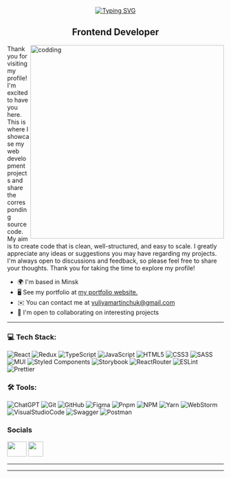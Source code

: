  <p align="center">
  <a href="https://git.io/typing-svg" target="_blank">
    <img src="https://readme-typing-svg.demolab.com?font=Arial&weight=900&size=35&duration=4000&pause=500&color=744FC6&background=FF000000&left=true&vCenter=true&width=635&height=70&lines=Hello+there+%F0%9F%91%8B%2C+I'm+Yuliya+Martinchuk" alt="Typing SVG">
  </a>
<h2 align="center">Frontend Developer</h2>
   <img src ="https://mir-s3-cdn-cf.behance.net/project_modules/disp/601014116770475.6068beff4640a.gif" min-width="450px" max-width="450px" width="450px" align="right" alt="codding">

Thank you for visiting my profile! I'm excited to have you here. This is where I showcase my web development projects and share the corresponding source code. My aim is to create code that is clean, well-structured, and easy to scale. I greatly appreciate any ideas or suggestions you may have regarding my projects. I'm always open to discussions and feedback, so please feel free to share your thoughts. Thank you for taking the time to explore my profile!

* 🌍  I'm based in Minsk
* 🖥️  See my portfolio at [my portfolio website.](https://yuliyamartinchuk.github.io/Portfolio/)
* ✉️  You can contact me at [yuliyamartinchuk@gmail.com](mailto:yuliyamartinchuk@gmail.com)
* 🤝  I'm open to collaborating on interesting projects
<hr>

### 💻 Tech Stack:

![React](https://img.shields.io/badge/React-20232A?style=for-the-badge&logo=react&logoColor=61DAFB)
![Redux](https://img.shields.io/badge/Redux-593D88?style=for-the-badge&logo=redux&logoColor=white)
![TypeScript](https://img.shields.io/badge/TypeScript-007ACC?style=for-the-badge&logo=typescript&logoColor=white)
![JavaScript](https://img.shields.io/badge/javascript-%23323330.svg?style=for-the-badge&logo=javascript&logoColor=%23F7DF1E)
![HTML5](https://img.shields.io/badge/HTML5-E34F26?style=for-the-badge&logo=html5&logoColor=white)
![CSS3](https://img.shields.io/badge/CSS3-1572B6?style=for-the-badge&logo=css3&logoColor=white)
![SASS](https://img.shields.io/badge/SASS-hotpink.svg?style=for-the-badge&logo=SASS&logoColor=white)
![MUI](https://img.shields.io/badge/MUI-%230081CB.svg?style=for-the-badge&logo=mui&logoColor=white)
![Styled Components](https://img.shields.io/badge/styled--components-DB7093?style=for-the-badge&logo=styled-components&logoColor=white)
![Storybook](https://img.shields.io/badge/-Storybook-FF4785?style=for-the-badge&logo=storybook&logoColor=white)
![ReactRouter](https://img.shields.io/badge/React_Router-CA4245?style=for-the-badge&logo=react-router&logoColor=white)
![ESLint](https://img.shields.io/badge/ESLint-4B3263?style=for-the-badge&logo=eslint&logoColor=white)
![Prettier](https://img.shields.io/badge/prettier-1A2C34?style=for-the-badge&logo=prettier&logoColor=F7BA3E) 
<!-- ![Storybook](https://img.shields.io/badge/-Storybook-FF4785?style=for-the-badge&logo=storybook&logoColor=white) -->
 
### 🛠 Tools:

![ChatGPT](https://img.shields.io/badge/chatGPT-74aa9c?style=for-the-badge&logo=openai&logoColor=white)
![Git](https://img.shields.io/badge/git-%23F05033.svg?style=for-the-badge&logo=git&logoColor=white)
![GitHub](https://img.shields.io/badge/github-%23121011.svg?style=for-the-badge&logo=github&logoColor=white)
![Figma](https://img.shields.io/badge/Figma-F24E1E?style=for-the-badge&logo=figma&logoColor=white)
![Pnpm](https://img.shields.io/badge/pnpm-yellow.svg?style=for-the-badge&logo=pnpm&logoColor=white)
![NPM](https://img.shields.io/badge/NPM-%23CB3837.svg?style=for-the-badge&logo=npm&logoColor=white)
![Yarn](https://img.shields.io/badge/yarn-%232C8EBB.svg?style=for-the-badge&logo=yarn&logoColor=white)
![WebStorm](https://img.shields.io/badge/webstorm-143?style=for-the-badge&logo=webstorm&logoColor=white&color=black)
![VisualStudioCode](https://img.shields.io/badge/VS_Code-0078D4?style=for-the-badge&logo=visual%20studio%20code&logoColor=white)
![Swagger](https://img.shields.io/badge/-Swagger-%23Clojure?style=for-the-badge&logo=swagger&logoColor=white)
![Postman](https://img.shields.io/badge/Postman-FF6C37?style=for-the-badge&logo=postman&logoColor=white)

### Socials
<p align="left"> <a href="https://t.me/yuliya_martinchuk" target="_blank" rel="noreferrer"><img src="https://logohistory.net/wp-content/uploads/2022/10/Telegram-logo.png" width="45" height="35" /></a> <a href="https://www.linkedin.com/in/yuliya-martinchuk-70bb3126b" target="_blank" rel="noreferrer"><img src="https://upload.wikimedia.org/wikipedia/commons/thumb/8/81/LinkedIn_icon.svg/2048px-LinkedIn_icon.svg.png" width="35" height="35" /></a></p>
<hr>
  
  ---  
